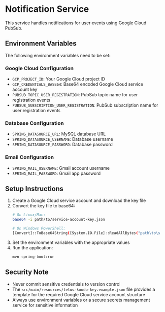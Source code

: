 # Notification Service

This service handles notifications for user events using Google Cloud PubSub.

## Environment Variables

The following environment variables need to be set:

### Google Cloud Configuration
- `GCP_PROJECT_ID`: Your Google Cloud project ID
- `GCP_CREDENTIALS_BASE64`: Base64 encoded Google Cloud service account key
- `PUBSUB_TOPIC_USER_REGISTRATION`: PubSub topic name for user registration events
- `PUBSUB_SUBSCRIPTION_USER_REGISTRATION`: PubSub subscription name for user registration events

### Database Configuration
- `SPRING_DATASOURCE_URL`: MySQL database URL
- `SPRING_DATASOURCE_USERNAME`: Database username
- `SPRING_DATASOURCE_PASSWORD`: Database password

### Email Configuration
- `SPRING_MAIL_USERNAME`: Gmail account username
- `SPRING_MAIL_PASSWORD`: Gmail app password

## Setup Instructions

1. Create a Google Cloud service account and download the key file
2. Convert the key file to base64:
   ```bash
   # On Linux/Mac:
   base64 -i path/to/service-account-key.json
   
   # On Windows PowerShell:
   [Convert]::ToBase64String([System.IO.File]::ReadAllBytes("path\to\service-account-key.json"))
   ```
3. Set the environment variables with the appropriate values
4. Run the application:
   ```bash
   mvn spring-boot:run
   ```

## Security Note

- Never commit sensitive credentials to version control
- The `src/main/resources/telus-koodo-key.example.json` file provides a template for the required Google Cloud service account structure
- Always use environment variables or a secure secrets management service for sensitive information
